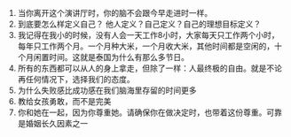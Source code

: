 1. 当你离开这个演讲厅时，你的脑不会跟今早走进时一样。
2. 到底要怎么样定义自己？ 他人定义？自己定义？自己的理想目标定义？
3. 我记得在我小的时候，没有人会一天工作8小时，大家每天只工作两个小时，每年只工作两个月。一个月种大米，一个月收大米，其他时间都是空闲的，十个月闲置时间。这就是泰国为什么有那么多节日。
4. 所有的东西都可以从人的身上拿走，但除了一样：人最终极的自由。就是不论再任何情况下，选择我们的态度。
5. 为什么失败感比成功感在我们脑海里存留的时间更多
6. 教给女孩勇敢，而不是完美
7. 你和她在一起，因为你尊重她。请确保你在做决定时，也带着这份尊重。可靠是婚姻长久因素之一


